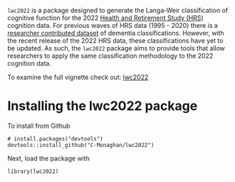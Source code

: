 `lwc2022` is a package designed to generate the Langa-Weir classification of cognitive function for the 2022 [Health and Retirement Study (HRS)](https://hrsdata.isr.umich.edu/) cognition data. For previous waves of HRS data (1995 - 2020) there is a [researcher contributed dataset](https://hrsdata.isr.umich.edu/data-products/langa-weir-classification-cognitive-function-1995-2020) of dementia classifications. However, with the recent release of the 2022 HRS data, these classifications have yet to be updated. As such, the `lwc2022` package aims to provide tools that allow researchers to apply the same classification methodology to the 2022 cognition data.

To examine the full vignette check out: [lwc2022](https://c-monaghan.github.io/lwc2022/articles/lwc2022.html)

# Installing the lwc2022 package

To install from Github

```{r}
# install.packages("devtools")
devtools::install_github("C-Monaghan/lwc2022")
```

Next, load the package with

```{r}
library(lwc2022)
```
